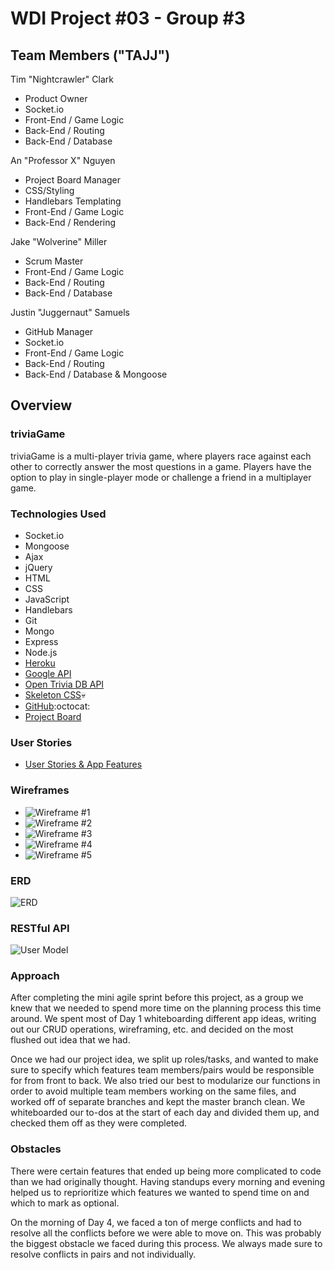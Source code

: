 # WDI Project #03 - Group #3

## Team Members ("TAJJ")

Tim "Nightcrawler" Clark
- Product Owner
- Socket.io
- Front-End / Game Logic
- Back-End / Routing
- Back-End / Database

An "Professor X" Nguyen
- Project Board Manager
- CSS/Styling
- Handlebars Templating
- Front-End / Game Logic
- Back-End / Rendering

Jake "Wolverine" Miller
- Scrum Master
- Front-End / Game Logic
- Back-End / Routing 
- Back-End / Database

Justin "Juggernaut" Samuels
- GitHub Manager
- Socket.io
- Front-End / Game Logic
- Back-End / Routing
- Back-End / Database & Mongoose

## Overview

### triviaGame

triviaGame is a multi-player trivia game, where players race against each 
other to correctly answer the most questions in a game. Players have the option 
to play in single-player mode or challenge a friend in a multiplayer game.

### Technologies Used 
- Socket.io
- Mongoose
- Ajax
- jQuery
- HTML
- CSS
- JavaScript
- Handlebars
- Git
- Mongo
- Express
- Node.js
- [Heroku](https://arcane-wave-24103.herokuapp.com/)
- [Google API](https://console.developers.google.com/apis/library)
- [Open Trivia DB API](https://opentdb.com/api_config.php)
- [Skeleton CSS](http://getskeleton.com/):skull: 
- [GitHub](https://github.com/WDI-DTLA-41-Group-3/Trivia-Game):octocat: 
- [Project Board](https://github.com/WDI-DTLA-41-Group-3/Trivia-Game/projects/2)

### User Stories 
- [User Stories & App Features](/userstories.md)

### Wireframes
- ![Wireframe #1](http://i.imgur.com/twJZsCN.jpg?2)
- ![Wireframe #2](http://i.imgur.com/mw3L4IP.jpg?2)
- ![Wireframe #3](http://i.imgur.com/PMmLOYg.jpg?1)
- ![Wireframe #4](http://i.imgur.com/E2WTJqJ.jpg?2)
- ![Wireframe #5](http://i.imgur.com/pyayjRl.jpg?2)

### ERD
![ERD](http://i.imgur.com/iExY0Dl.png)

### RESTful API
![User Model](http://i.imgur.com/4mfueYi.png)

### Approach

After completing the mini agile sprint before this project, as a group we knew 
that we needed to spend more time on the planning process this time around. We
spent most of Day 1 whiteboarding different app ideas, writing out our CRUD
operations, wireframing, etc. and decided on the most flushed out idea that we had. 

Once we had our project idea, we split up roles/tasks, and wanted to make sure to 
specify which features team members/pairs would be responsible for from front to back. 
We also tried our best to modularize our functions in order to avoid multiple team 
members working on the same files, and worked off of separate branches and kept the 
master branch clean. We whiteboarded our to-dos at the start of each day and divided 
them up, and checked them off as they were completed. 

### Obstacles

There were certain features that ended up being more complicated to code than we
had originally thought. Having standups every morning and evening helped us to 
reprioritize which features we wanted to spend time on and which to mark as optional. 

On the morning of Day 4, we faced a ton of merge conflicts and had to resolve all
the conflicts before we were able to move on. This was probably the biggest obstacle
we faced during this process. We always made sure to resolve conflicts in pairs and
not individually. 
